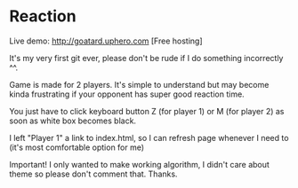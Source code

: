 Reaction
========

Live demo: http://goatard.uphero.com [Free hosting]

It's my very first git ever, please don't be rude if I do something incorrectly ^^.

Game is made for 2 players. It's simple to understand but may become kinda frustrating if your opponent has super good reaction time.

You just have to click keyboard button Z (for player 1) or M (for player 2) as soon as white box becomes black.

I left "Player 1" a link to index.html, so I can refresh page whenever I need to (it's most comfortable option for me)

Important! I only wanted to make working algorithm, I didn't care about theme so please don't comment that. Thanks.
